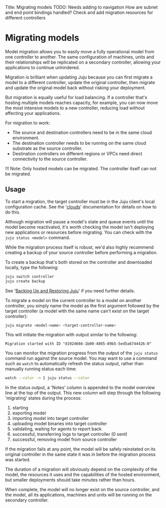 Title: Migrating models
TODO: Needs adding to navigation
      How are subnet and end point bindings handled?
      Check and add migration resources for different controllers


# Migrating models

Model migration allows you to easily move a fully operational model from one
controller to another. The same configuration of machines, units and their
relationships will be replicated on a secondary controller, allowing your
applications to continue unhindered. 

Migration is brilliant when updating Juju because you can first migrate a model
to a different controller, update the original controller, then migrate and
update the original model back without risking your deployment. 

But migration is equally useful for load balancing. If a controller that's
hosting multiple models reaches capacity, for example, you can now move the
most intensive models to a new controller, reducing load without affecting your
applications.

For migration to work:

  - The source and destination controllers need to be in the same cloud environment. 
  - The destination controller needs to be running on the same cloud substrate
    as the source controller.
  - Destination controllers on different regions or VPCs need direct
    connectivity to the source controller.

!!! Note: Only hosted models can be migrated. The controller itself can not be
migrated.

## Usage

To start a migration, the target controller must be in the Juju client's local
configuration cache. See the '[clouds][clouds]' documentation for details on
how to do this.

Although migration will pause a model's state and queue events until the model
become reactivated, it's worth checking the model isn't deploying new
applications or resources before migrating. You can check with the `juju status
<model>` command. 

While the migration process itself is robust, we'd also highly recommend
creating a backup of your source controller before performing a migration. 

To create a backup that's both stored on the controller and downloaded
locally, type the following:

```bash
juju switch controller
juju create backup
```
See '[Backing Up and Restoring Juju][backup]' if you need further details.

To migrate a model on the current controller to a model on another controller,
you simply name the model as the first argument followed by the target
controller (a model with the same name can't exist on the target controller):

```bash
juju migrate <model-name> <target-controller-name>
```

This will initiate the migration with output similar to the following:

<!-- JUJUVERSION: 2.1-beta2-genericlinux-amd64  -->
<!-- JUJUCOMMAND: juju migrate newwiki lxd-back -->
```no-highlight
Migration started with ID "d1924666-1b00-4805-89b5-5ed5a6744426:0"
```

You can monitor the migration progress from the output of the `juju status`
command run against the source model. You may want to use a command such
as `watch` to automatically refresh the status output, rather than manually
running status each time:

```bash
watch --color -n 1 juju status --color
```

In the status output, a 'Notes' column is appended to the model overview line
at the top of the output. This new column will step through the following
'migrating' states during the process:

1. starting
1. exporting model
1. importing model into target controller
1. uploading model binaries into target controller
1. validating, waiting for agents to report back
1. successful, transferring logs to target controller (0 sent)
1. successful, removing model from source controller

If the migration fails at any point, the model will be safely reinstated on its
original controller in the same state it was in before the migration process
was started.

The duration of a migration will obviously depend on the complexity of the model, the
resources it uses and the capabilities of the hosted environment, but smaller deployments
should take minutes rather than hours. 

When complete, the model will no longer exist on the source controller, and the
model, all its applications, machines and units will be running on the
secondary controller. 

[clouds]: ./clouds.html
[backup]: ./controllers-backup.html
